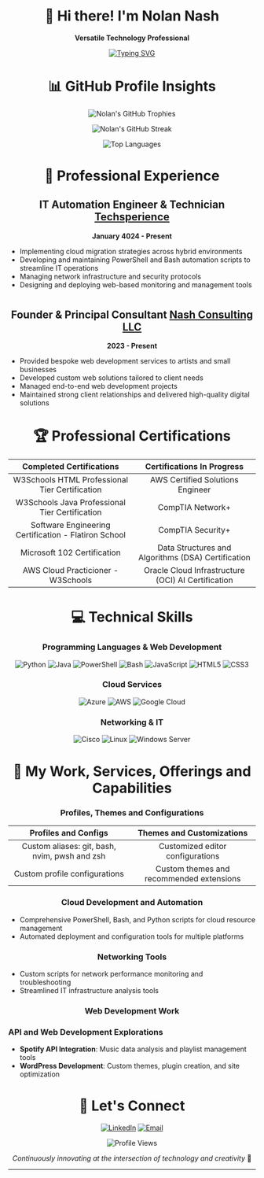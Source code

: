 <div align="center">

# 👋 Hi there! I'm Nolan Nash

**Versatile Technology Professional**

[![Typing SVG](https://readme-typing-svg.demolab.com?font=Fira+Code&size=24&pause=1000&color=00A9F0&center=true&width=600&lines=Cloud+Developer;Network+Engineer;Web+Developer;Systems+Administrator;Automation+Specialist;IT+Technician)](https://git.io/typing-svg)

</div>

<div align="center">

# 📊 GitHub Profile Insights

![Nolan's GitHub Trophies](https://github-profile-trophy.vercel.app/?username=nolannash&theme=radical&column=4&margin-w=15&margin-h=15)

![Nolan's GitHub Streak](https://github-readme-streak-stats.herokuapp.com/?user=nolannash&theme=dark&background=000000)

![Top Languages](https://github-readme-stats.vercel.app/api/top-langs/?username=nolannash&layout=compact&theme=vision-friendly-dark)

</div>

<div align="center">

# 💼 Professional Experience

</div>

<div align="center">

## IT Automation Engineer & Technician  [Techsperience](https://techsperience.org)  
**January 4024 - Present**

</div>

- Implementing cloud migration strategies across hybrid environments  
- Developing and maintaining PowerShell and Bash automation scripts to streamline IT operations  
- Managing network infrastructure and security protocols  
- Designing and deploying web-based monitoring and management tools  

<div style="margin-bottom:40px;"></div>
<div align="center">

## Founder & Principal Consultant  [Nash Consulting LLC](https://nolannashdev.org)  
**2023 - Present**

</div>

- Provided bespoke web development services to artists and small businesses  
- Developed custom web solutions tailored to client needs  
- Managed end-to-end web development projects  
- Maintained strong client relationships and delivered high-quality digital solutions  

<div style="margin-bottom:20px;"></div>
<div align="center" >

# 🏆 Professional Certifications

</div> 

<table align="center" style="width:auto; min-width:60%; margin:auto; text-align:center; border-collapse:collapse; margin-bottom:40px;"> 
  <thead> 
    <tr> 
      <th align="center" style="text-align:center;">
        Completed Certifications
      </th> 
      <th align="center" style="text-align:center;" stle="border-left:1px solid white;">
        Certifications In Progress
      </th> 
    </tr> 
  </thead> 
  <tbody> 
    <tr> 
      <td>W3Schools HTML Professional Tier Certification</td> 
      <td>AWS Certified Solutions Engineer</td> 
    </tr> 
    <tr>
      <td>W3Schools Java Professional Tier Certification</td> 
      <td>CompTIA Network+</td> 
    </tr> 
    <tr> 
      <td>Software Engineering Certification - Flatiron School</td> 
      <td>CompTIA Security+</td> 
    <tr> 
      <td>Microsoft 102 Certification</td> 
      <td>Data Structures and Algorithms (DSA) Certification</td> 
    </tr> 
    <tr> 
      <td>AWS Cloud Practicioner - W3Schools</td> 
      <td> Oracle Cloud Infrastructure (OCI) AI Certification</td> 
    </tr> 
  </tbody> 
</table>
<div align="center">

# 💻 Technical Skills

### Programming Languages & Web Development

![Python](https://img.shields.io/badge/-Python-3776AB?style=flat-square&logo=python&logoColor=white)   ![Java](https://img.shields.io/badge/-Java-007396?style=flat-square&logo=java&logoColor=white)   ![PowerShell](https://img.shields.io/badge/-PowerShell-5391FE?style=flat-square&logo=powershell&logoColor=white)   ![Bash](https://img.shields.io/badge/-Bash-4EAA25?style=flat-square&logo=gnu-bash&logoColor=white)   ![JavaScript](https://img.shields.io/badge/-JavaScript-F7DF1E?style=flat-square&logo=javascript&logoColor=black)  ![HTML5](https://img.shields.io/badge/-HTML5-E34F26?style=flat-square&logo=html5&logoColor=white)  ![CSS3](https://img.shields.io/badge/-CSS3-1572B6?style=flat-square&logo=css3&logoColor=white)

### Cloud Services

![Azure](https://img.shields.io/badge/-Azure-0089D6?style=flat-square&logo=microsoft-azure&logoColor=white)  ![AWS](https://img.shields.io/badge/-AWS-232F3E?style=flat-square&logo=amazon-aws&logoColor=white)   ![Google Cloud](https://img.shields.io/badge/-Google%20Cloud-4285F4?style=flat-square&logo=google-cloud&logoColor=white)

### Networking & IT

![Cisco](https://img.shields.io/badge/-Cisco-1BA0D7?style=flat-square&logo=cisco&logoColor=white)  ![Linux](https://img.shields.io/badge/-Linux-FCC624?style=flat-square&logo=linux&logoColor=black)  ![Windows Server](https://img.shields.io/badge/-Windows%20Server-0078D6?style=flat-square&logo=windows&logoColor=white)  

<div style="margin-bottom:40px;"></div>

# 🔧 My Work, Services, Offerings and Capabilities

### Profiles, Themes and Configurations  

</div>

<table align="center" style="width:auto; min-width:60%; margin:auto; text-align:center; border-collapse:collapse;"> 
  <thead>
    <tr>
      <th align="center" style="text-align:center;">Profiles and Configs</th>
      <th align="center" style="text-align:center;">Themes and Customizations</th>
    </tr>
  </thead>
  <tbody>
    <tr>
      <td>Custom aliases: git, bash, nvim, pwsh and zsh </td>
      <td>Customized editor configurations</td>
    </tr>
    <tr>
      <td>Custom profile configurations</td>
      <td>Custom themes and recommended extensions</td>
    </tr>
    <!-- <tr>
      <td></td>
      <td></td>
    </tr>
    <tr>
      <td></td>
      <td></td>
    </tr>
    <tr>
      <td></td>
      <td></td>
    </tr>
    <tr>
      <td></td>
      <td></td>
    </tr>
    <tr>
      <td></td>
      <td></td>
    </tr> -->
  </tbody>
</table>

<div align="center">

### Cloud Development and Automation  

</div>

- Comprehensive PowerShell, Bash, and Python scripts for cloud resource management  
- Automated deployment and configuration tools for multiple platforms  

<div align="center">

### Networking Tools  

</div>

- Custom scripts for network performance monitoring and troubleshooting  
- Streamlined IT infrastructure analysis tools  

<div align="center">

### Web Development Work  

</div>

### API and Web Development Explorations

- **Spotify API Integration**: Music data analysis and playlist management tools  
- **WordPress Development**: Custom themes, plugin creation, and site optimization  

<div align="center">

# 🤝 Let's Connect  

[![LinkedIn](https://img.shields.io/badge/-LinkedIn-0077B5?style=for-the-badge&logo=linkedin&logoColor=white)](https://www.linkedin.com/in/nolan-nash/) [![Email](https://img.shields.io/badge/-Email-D14836?style=for-the-badge&logo=gmail&logoColor=white)](mailto:nolan@nolannashdev.com)  

![Profile Views](https://komarev.com/ghpvc/?username=nolannash&style=flat-square&color=blue)

*Continuously innovating at the intersection of technology and creativity* 🚀

</div>

---
